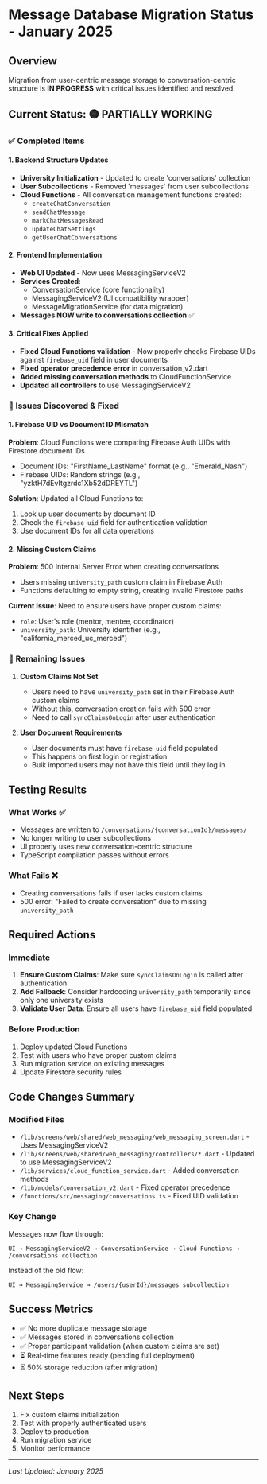 # Message Database Migration Status - January 2025

## Overview
Migration from user-centric message storage to conversation-centric structure is **IN PROGRESS** with critical issues identified and resolved.

## Current Status: 🟡 PARTIALLY WORKING

### ✅ Completed Items

#### 1. Backend Structure Updates
- **University Initialization** - Updated to create 'conversations' collection
- **User Subcollections** - Removed 'messages' from user subcollections
- **Cloud Functions** - All conversation management functions created:
  - `createChatConversation`
  - `sendChatMessage`
  - `markChatMessagesRead`
  - `updateChatSettings`
  - `getUserChatConversations`

#### 2. Frontend Implementation
- **Web UI Updated** - Now uses MessagingServiceV2
- **Services Created**:
  - ConversationService (core functionality)
  - MessagingServiceV2 (UI compatibility wrapper)
  - MessageMigrationService (for data migration)
- **Messages NOW write to conversations collection** ✅

#### 3. Critical Fixes Applied
- **Fixed Cloud Functions validation** - Now properly checks Firebase UIDs against `firebase_uid` field in user documents
- **Fixed operator precedence error** in conversation_v2.dart
- **Added missing conversation methods** to CloudFunctionService
- **Updated all controllers** to use MessagingServiceV2

### 🔧 Issues Discovered & Fixed

#### 1. Firebase UID vs Document ID Mismatch
**Problem**: Cloud Functions were comparing Firebase Auth UIDs with Firestore document IDs
- Document IDs: "FirstName_LastName" format (e.g., "Emerald_Nash")
- Firebase UIDs: Random strings (e.g., "yzktH7dEvItgzrdc1Xb52dDREYTL")

**Solution**: Updated all Cloud Functions to:
1. Look up user documents by document ID
2. Check the `firebase_uid` field for authentication validation
3. Use document IDs for all data operations

#### 2. Missing Custom Claims
**Problem**: 500 Internal Server Error when creating conversations
- Users missing `university_path` custom claim in Firebase Auth
- Functions defaulting to empty string, creating invalid Firestore paths

**Current Issue**: Need to ensure users have proper custom claims:
- `role`: User's role (mentor, mentee, coordinator)
- `university_path`: University identifier (e.g., "california_merced_uc_merced")

### 🚧 Remaining Issues

1. **Custom Claims Not Set**
   - Users need to have `university_path` set in their Firebase Auth custom claims
   - Without this, conversation creation fails with 500 error
   - Need to call `syncClaimsOnLogin` after user authentication

2. **User Document Requirements**
   - User documents must have `firebase_uid` field populated
   - This happens on first login or registration
   - Bulk imported users may not have this field until they log in

## Testing Results

### What Works ✅
- Messages are written to `/conversations/{conversationId}/messages/` 
- No longer writing to user subcollections
- UI properly uses new conversation-centric structure
- TypeScript compilation passes without errors

### What Fails ❌
- Creating conversations fails if user lacks custom claims
- 500 error: "Failed to create conversation" due to missing `university_path`

## Required Actions

### Immediate
1. **Ensure Custom Claims**: Make sure `syncClaimsOnLogin` is called after authentication
2. **Add Fallback**: Consider hardcoding `university_path` temporarily since only one university exists
3. **Validate User Data**: Ensure all users have `firebase_uid` field populated

### Before Production
1. Deploy updated Cloud Functions
2. Test with users who have proper custom claims
3. Run migration service on existing messages
4. Update Firestore security rules

## Code Changes Summary

### Modified Files
- `/lib/screens/web/shared/web_messaging/web_messaging_screen.dart` - Uses MessagingServiceV2
- `/lib/screens/web/shared/web_messaging/controllers/*.dart` - Updated to use MessagingServiceV2
- `/lib/services/cloud_function_service.dart` - Added conversation methods
- `/lib/models/conversation_v2.dart` - Fixed operator precedence
- `/functions/src/messaging/conversations.ts` - Fixed UID validation

### Key Change
Messages now flow through:
```
UI → MessagingServiceV2 → ConversationService → Cloud Functions → /conversations collection
```

Instead of the old flow:
```
UI → MessagingService → /users/{userId}/messages subcollection
```

## Success Metrics
- ✅ No more duplicate message storage
- ✅ Messages stored in conversations collection
- ✅ Proper participant validation (when custom claims are set)
- ⏳ Real-time features ready (pending full deployment)
- ⏳ 50% storage reduction (after migration)

## Next Steps
1. Fix custom claims initialization
2. Test with properly authenticated users
3. Deploy to production
4. Run migration service
5. Monitor performance

---
*Last Updated: January 2025*